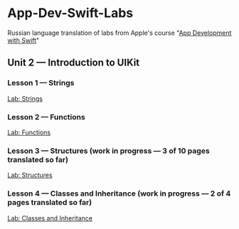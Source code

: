 # App-Dev-Swift-Labs
Russian language translation of labs from Apple's course "[App Development with Swift](https://itunes.apple.com/ru/book/app-development-with-swift/id1219117996)"

## Unit 2 — Introduction to UIKit
### Lesson 1 — Strings
[Lab: Strings](https://github.com/dbystruev/App-Dev-Swift-Labs/raw/master/Lab%20-%20Strings.playground.zip)

### Lesson 2 — Functions
[Lab: Functions](https://github.com/dbystruev/App-Dev-Swift-Labs/raw/master/Lab%20-%20Functions.playground.zip)

### Lesson 3 — Structures (work in progress — 3 of 10 pages translated so far)
[Lab: Structures](https://github.com/dbystruev/App-Dev-Swift-Labs/blob/master/Lab%20-%20Structures.playground.zip)

### Lesson 4 — Classes and Inheritance (work in progress — 2 of 4 pages translated so far)
[Lab: Classes and Inheritance](https://github.com/dbystruev/App-Dev-Swift-Labs/blob/master/Lab%20-%20Classes.playground.zip)
